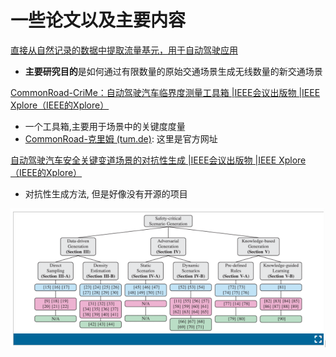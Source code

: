 # 一些论文以及主要内容

[直接从自然记录的数据中提取流量基元，用于自动驾驶应用](https://ieeexplore.ieee.org/document/8260870)
- **主要研究目的**是如何通过有限数量的原始交通场景生成无线数量的新交通场景

[CommonRoad-CriMe：自动驾驶汽车临界度测量工具箱 |IEEE会议出版物 |IEEE Xplore（IEEE的Xplore）](https://ieeexplore.ieee.org/abstract/document/10186673)
- 一个工具箱,主要用于场景中的关键度度量
- [CommonRoad-克里姆 (tum.de)](https://commonroad.in.tum.de/tools/commonroad-crime): 这里是官方网址

[自动驾驶汽车安全关键变道场景的对抗性生成 |IEEE会议出版物 |IEEE Xplore（IEEE的Xplore）](https://ieeexplore.ieee.org/document/10422684)
- 对抗性生成方法, 但是好像没有开源的项目

![111](/imgs/2024-03-10/ShBYPGdZYRopzNzo.png)

<!--stackedit_data:
eyJoaXN0b3J5IjpbMzYyNDkxNzAyLC0xNTYwNjg5NTA1LDEzNz
Y2MjI0OTIsMTMyMTQzMDAwOCwtMTU2MDEyNjAxNSwtMTUzNjY2
Mzk0NiwxMTAwMDU3NDAwXX0=
-->